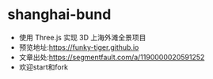 # shanghai-bund

- 使用 Three.js 实现 3D 上海外滩全景项目
- 预览地址:https://funky-tiger.github.io
- 文章出处:https://segmentfault.com/a/1190000020591252
- 欢迎start和fork
